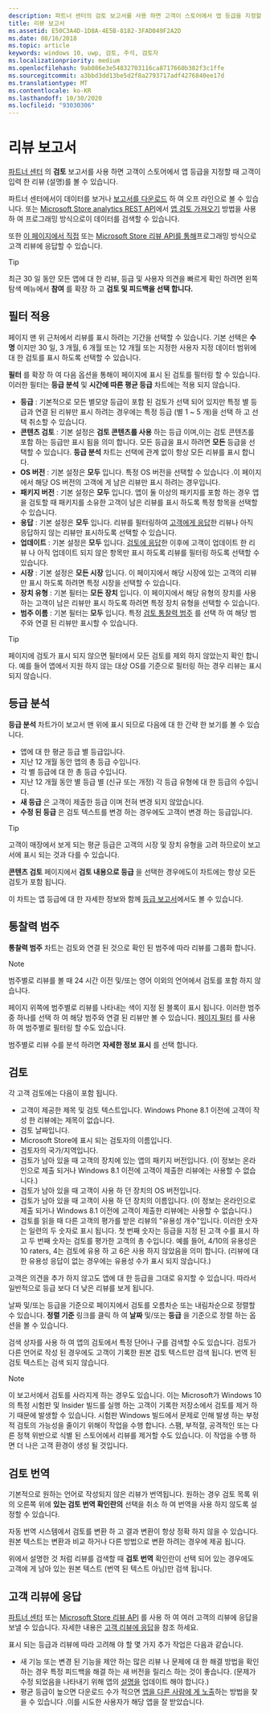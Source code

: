 ```yaml
---
description: 파트너 센터의 검토 보고서를 사용 하면 고객이 스토어에서 앱 등급을 지정할 때 고객이 입력 한 리뷰 (설명)를 볼 수 있습니다.
title: 리뷰 보고서
ms.assetid: E50C3A4D-1D8A-4E5B-8182-3FAD049F2A2D
ms.date: 08/16/2018
ms.topic: article
keywords: windows 10, uwp, 검토, 주석, 검토자
ms.localizationpriority: medium
ms.openlocfilehash: 9ab086e3e54832703116ca8717660b382f3c1ffe
ms.sourcegitcommit: a3bbd3dd13be5d2f8a2793717adf4276840ee17d
ms.translationtype: MT
ms.contentlocale: ko-KR
ms.lasthandoff: 10/30/2020
ms.locfileid: "93030306"
---
```

# <a name="reviews-report"></a>리뷰 보고서


[파트너 센터](https://partner.microsoft.com/dashboard) 의 **검토** 보고서를 사용 하면 고객이 스토어에서 앱 등급을 지정할 때 고객이 입력 한 리뷰 (설명)를 볼 수 있습니다.

파트너 센터에서이 데이터를 보거나 [보고서를 다운로드](download-analytic-reports.md) 하 여 오프 라인으로 볼 수 있습니다. 또는 [Microsoft Store analytics REST API](../monetize/access-analytics-data-using-windows-store-services.md)에서 [앱 검토 가져오기](../monetize/get-app-reviews.md) 방법을 사용 하 여 프로그래밍 방식으로이 데이터를 검색할 수 있습니다.

또한 [이 페이지에서 직접](respond-to-customer-reviews.md) 또는 [Microsoft Store 리뷰 API를 통해](../monetize/submit-responses-to-app-reviews.md)프로그래밍 방식으로 고객 리뷰에 응답할 수 있습니다.

> [!TIP]
> 최근 30 일 동안 모든 앱에 대 한 리뷰, 등급 및 사용자 의견을 빠르게 확인 하려면 왼쪽 탐색 메뉴에서 **참여** 를 확장 하 고 **검토 및 피드백을 선택 합니다.** 


## <a name="apply-filters"></a>필터 적용

페이지 맨 위 근처에서 리뷰를 표시 하려는 기간을 선택할 수 있습니다. 기본 선택은 **수명** 이지만 30 일, 3 개월, 6 개월 또는 12 개월 또는 지정한 사용자 지정 데이터 범위에 대 한 검토를 표시 하도록 선택할 수 있습니다.

**필터** 를 확장 하 여 다음 옵션을 통해이 페이지에 표시 된 검토를 필터링 할 수 있습니다. 이러한 필터는 **등급 분석** 및 **시간에 따른 평균 등급** 차트에는 적용 되지 않습니다.

-   **등급** : 기본적으로 모든 별모양 등급이 포함 된 검토가 선택 되어 있지만 특정 별 등급과 연결 된 리뷰만 표시 하려는 경우에는 특정 등급 (별 1 ~ 5 개)을 선택 하 고 선택 취소할 수 있습니다.
- **콘텐츠 검토** : 기본 설정은 **검토 콘텐츠를 사용** 하는 등급 이며,이는 검토 콘텐츠를 포함 하는 등급만 표시 됨을 의미 합니다. 모든 등급을 표시 하려면 **모든** 등급을 선택할 수 있습니다. **등급 분석** 차트는 선택에 관계 없이 항상 모든 리뷰를 표시 합니다.
-   **OS 버전** : 기본 설정은 **모두** 입니다. 특정 OS 버전을 선택할 수 있습니다 .이 페이지에서 해당 OS 버전의 고객에 게 남은 리뷰만 표시 하려는 경우입니다.
-   **패키지 버전** : 기본 설정은 **모두** 입니다. 앱이 둘 이상의 패키지를 포함 하는 경우 앱을 검토할 때 패키지를 소유한 고객이 남은 리뷰를 표시 하도록 특정 항목을 선택할 수 있습니다.
-   **응답** : 기본 설정은 **모두** 입니다. 리뷰를 필터링하여 [고객에게 응답](respond-to-customer-reviews.md)한 리뷰나 아직 응답하지 않는 리뷰만 표시하도록 선택할 수 있습니다.
-   **업데이트** : 기본 설정은 **모두** 입니다. [검토에 응답](respond-to-customer-reviews.md)한 이후에 고객이 업데이트 한 리뷰 나 아직 업데이트 되지 않은 항목만 표시 하도록 리뷰를 필터링 하도록 선택할 수 있습니다.
-   **시장** : 기본 설정은 **모든 시장** 입니다. 이 페이지에서 해당 시장에 있는 고객의 리뷰만 표시 하도록 하려면 특정 시장을 선택할 수 있습니다.
-   **장치 유형** : 기본 필터는 **모든 장치** 입니다. 이 페이지에서 해당 유형의 장치를 사용 하는 고객이 남은 리뷰만 표시 하도록 하려면 특정 장치 유형을 선택할 수 있습니다.
-   **범주 이름** : 기본 필터는 **모두** 입니다. 특정 [검토 통찰력 범주](#review-insight-categories) 를 선택 하 여 해당 범주와 연결 된 리뷰만 표시할 수 있습니다. 

> [!TIP]
> 페이지에 검토가 표시 되지 않으면 필터에서 모든 검토를 제외 하지 않았는지 확인 합니다. 예를 들어 앱에서 지원 하지 않는 대상 OS를 기준으로 필터링 하는 경우 리뷰는 표시 되지 않습니다.


## <a name="ratings-breakdown"></a>등급 분석

**등급 분석** 차트가이 보고서 맨 위에 표시 되므로 다음에 대 한 간략 한 보기를 볼 수 있습니다. 
- 앱에 대 한 평균 등급 별 등급입니다.
- 지난 12 개월 동안 앱의 총 등급 수입니다.
- 각 별 등급에 대 한 총 등급 수입니다.
- 지난 12 개월 동안 별 등급 별 (신규 또는 개정) 각 등급 유형에 대 한 등급의 수입니다.
 - **새 등급** 은 고객이 제출한 등급 이며 전혀 변경 되지 않았습니다.
 - **수정 된 등급** 은 검토 텍스트를 변경 하는 경우에도 고객이 변경 하는 등급입니다.

> [!TIP]
> 고객이 매장에서 보게 되는 평균 등급은 고객의 시장 및 장치 유형을 고려 하므로이 보고서에 표시 되는 것과 다를 수 있습니다.

**콘텐츠 검토** 페이지에서 **검토 내용으로 등급** 을 선택한 경우에도이 차트에는 항상 모든 검토가 포함 됩니다.

이 차트는 앱 등급에 대 한 자세한 정보와 함께 [등급 보고서](ratings-report.md)에서도 볼 수 있습니다.


<span id = "review-insight-categories" />

## <a name="insight-categories"></a>통찰력 범주

**통찰력 범주** 차트는 검토와 연결 된 것으로 확인 된 범주에 따라 리뷰를 그룹화 합니다.

> [!NOTE]
> 범주별로 리뷰를 볼 때 24 시간 이전 및/또는 영어 이외의 언어에서 검토를 포함 하지 않습니다.

페이지 위쪽에 범주별로 리뷰를 나타내는 색이 지정 된 블록이 표시 됩니다. 이러한 범주 중 하나를 선택 하 여 해당 범주와 연결 된 리뷰만 볼 수 있습니다. [페이지 필터](#apply-filters) 를 사용 하 여 범주별로 필터링 할 수도 있습니다.

범주별로 리뷰 수를 분석 하려면 **자세한 정보 표시** 를 선택 합니다. 


## <a name="reviews"></a>검토

각 고객 검토에는 다음이 포함 됩니다.

-   고객이 제공한 제목 및 검토 텍스트입니다. Windows Phone 8.1 이전에 고객이 작성 한 리뷰에는 제목이 없습니다.
-   검토 날짜입니다.
-   Microsoft Store에 표시 되는 검토자의 이름입니다.
-   검토자의 국가/지역입니다.
-   검토가 남아 있을 때 고객의 장치에 있는 앱의 패키지 버전입니다. (이 정보는 온라인으로 제출 되거나 Windows 8.1 이전에 고객이 제출한 리뷰에는 사용할 수 없습니다.)
-   검토가 남아 있을 때 고객이 사용 하 던 장치의 OS 버전입니다.
-   검토가 남아 있을 때 고객이 사용 하 던 장치의 이름입니다. (이 정보는 온라인으로 제출 되거나 Windows 8.1 이전에 고객이 제출한 리뷰에는 사용할 수 없습니다.)
-   검토를 읽을 때 다른 고객의 평가를 받은 리뷰의 "유용성 개수"입니다. 이러한 숫자는 일련의 두 숫자로 표시 됩니다. 첫 번째 숫자는 등급을 지정 된 고객 수를 표시 하 고 두 번째 숫자는 검토를 평가한 고객의 총 수입니다. 예를 들어, 4/10의 유용성은 10 raters, 4는 검토에 유용 하 고 6은 사용 하지 않았음을 의미 합니다. (리뷰에 대 한 유용성 응답이 없는 경우에는 유용성 수가 표시 되지 않습니다.)

고객은 의견을 추가 하지 않고도 앱에 대 한 등급을 그대로 유지할 수 있습니다. 따라서 일반적으로 등급 보다 더 낮은 리뷰를 보게 됩니다.

날짜 및/또는 등급을 기준으로 페이지에서 검토를 오름차순 또는 내림차순으로 정렬할 수 있습니다. **정렬 기준** 링크를 클릭 하 여 **날짜** 및/또는 **등급** 을 기준으로 정렬 하는 옵션을 볼 수 있습니다.

검색 상자를 사용 하 여 앱의 검토에서 특정 단어나 구를 검색할 수도 있습니다. 검토가 다른 언어로 작성 된 경우에도 고객이 기록한 원본 검토 텍스트만 검색 됩니다. 번역 된 검토 텍스트는 검색 되지 않습니다.

> [!NOTE]
> 이 보고서에서 검토를 사라지게 하는 경우도 있습니다. 이는 Microsoft가 Windows 10의 특정 시험판 및 Insider 빌드를 실행 하는 고객이 기록한 저장소에서 검토를 제거 하기 때문에 발생할 수 있습니다. 시험판 Windows 빌드에서 문제로 인해 발생 하는 부정적 검토의 가능성을 줄이기 위해이 작업을 수행 합니다. 스팸, 부적절, 공격적인 또는 다른 정책 위반으로 식별 된 스토어에서 리뷰를 제거할 수도 있습니다. 이 작업을 수행 하면 더 나은 고객 환경이 생성 될 것입니다.


## <a name="translating-reviews"></a>검토 번역

기본적으로 원하는 언어로 작성되지 않은 리뷰가 번역됩니다. 원하는 경우 검토 목록 위의 오른쪽 위에 **있는 검토 번역 확인란의** 선택을 취소 하 여 번역을 사용 하지 않도록 설정할 수 있습니다.

자동 번역 시스템에서 검토를 변환 하 고 결과 변환이 항상 정확 하지 않을 수 있습니다. 원본 텍스트는 변환과 비교 하거나 다른 방법으로 변환 하려는 경우에 제공 됩니다.

위에서 설명한 것 처럼 리뷰를 검색할 때 **검토 번역** 확인란이 선택 되어 있는 경우에도 고객에 게 남아 있는 원본 텍스트 (번역 된 텍스트 아님)만 검색 됩니다.


## <a name="responding-to-customer-reviews"></a>고객 리뷰에 응답

[파트너 센터](https://partner.microsoft.com/dashboard) 또는 [Microsoft Store 리뷰 API](../monetize/submit-responses-to-app-reviews.md) 를 사용 하 여 여러 고객의 리뷰에 응답을 보낼 수 있습니다. 자세한 내용은 [고객 리뷰에 응답](respond-to-customer-reviews.md)을 참조 하세요.

표시 되는 등급과 리뷰에 따라 고려해 야 할 몇 가지 추가 작업은 다음과 같습니다.

-   새 기능 또는 변경 된 기능을 제안 하는 많은 리뷰 나 문제에 대 한 해결 방법을 확인 하는 경우 특정 피드백을 해결 하는 새 버전을 릴리스 하는 것이 좋습니다. (문제가 수정 되었음을 나타내기 위해 앱의 [설명을](./create-app-store-listings.md) 업데이트 해야 합니다.)
-   평균 등급이 높으면 다운로드 수가 적으면 [앱을 다른 사람에 게 노출](attract-customers-and-promote-your-apps.md)하는 방법을 찾을 수 있습니다 .이를 시도한 사용자가 해당 앱을 잘 받았습니다.


 

 

 
